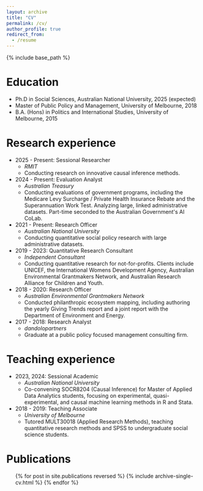 ```yaml
---
layout: archive
title: "CV"
permalink: /cv/
author_profile: true
redirect_from:
  - /resume
---
```


{% include base_path %}

Education
======
* Ph.D in Social Sciences, Australian National University, 2025 (expected)
* Master of Public Policy and Management, University of Melbourne, 2018
* B.A. (Hons) in Politics and International Studies, University of Melbourne, 2015

Research experience
======
* 2025 - Present: Sessional Researcher
  * _RMIT_
  * Conducting research on innovative causal inference methods.
* 2024 - Present: Evaluation Analyst
  * _Australian Treasury_
  * Conducting evaluations of government programs, including the Medicare Levy Surcharge / Private Health Insurance Rebate and the Superannuation Work Test. Analyzing large, linked administrative datasets. Part-time seconded to the Australian Government's AI CoLab.
* 2021 - Present: Research Officer
  * _Australian National University_
  * Conducting quantitative social policy research with large administrative datasets.
* 2019 - 2023: Quantitative Research Consultant
    * _Independent Consultant_
    * Conducting quantitative research for not-for-profits. Clients include UNICEF, the International Womens Development Agency, Australian Environmental Grantmakers Network, and Australian Research Alliance for Children and Youth.
* 2018 - 2020: Research Officer
  * _Australian Environmental Grantmakers Network_
  * Conducted philanthropic ecosystem mapping, including authoring the yearly Giving Trends report and a joint report with the Department of Environment and Energy.
* 2017 - 2018: Research Analyst
  * _dandolopartners_
  * Graduate at a public policy focused management consulting firm.

Teaching experience
======
* 2023, 2024: Sessional Academic
  * _Australian National University_
  * Co-convening SOCR8204 (Causal Inference) for Master of Applied Data Analytics students, focusing on experimental, quasi-experimental, and causal machine learning methods in R and Stata.
* 2018 - 2019: Teaching Associate
  * _University of Melbourne_
  * Tutored MULT30018 (Applied Research Methods), teaching quantitative research methods and SPSS to undergraduate social science students.
  
[//]: # (Skills)

[//]: # (======)

[//]: # (* Statistical programming)

[//]: # (  * R)

[//]: # (  * Python)

[//]: # (  * SPSS)

[//]: # (* Skill 2)

[//]: # (  * Sub-skill 2.1)

[//]: # (  * Sub-skill 2.2)

[//]: # (  * Sub-skill 2.3)

[//]: # (* Skill 3)

Publications
======
  <ul>{% for post in site.publications reversed %}
    {% include archive-single-cv.html %}
  {% endfor %}</ul>
  
[//]: # (Talks)

[//]: # (======)

[//]: # (  <ul>{% for post in site.talks reversed %})

[//]: # (    {% include archive-single-talk-cv.html  %})

[//]: # (  {% endfor %}</ul>)
  
[//]: # (Teaching)

[//]: # (======)

[//]: # (  <ul>{% for post in site.teaching reversed %})

[//]: # (    {% include archive-single-cv.html %})

[//]: # (  {% endfor %}</ul>)
